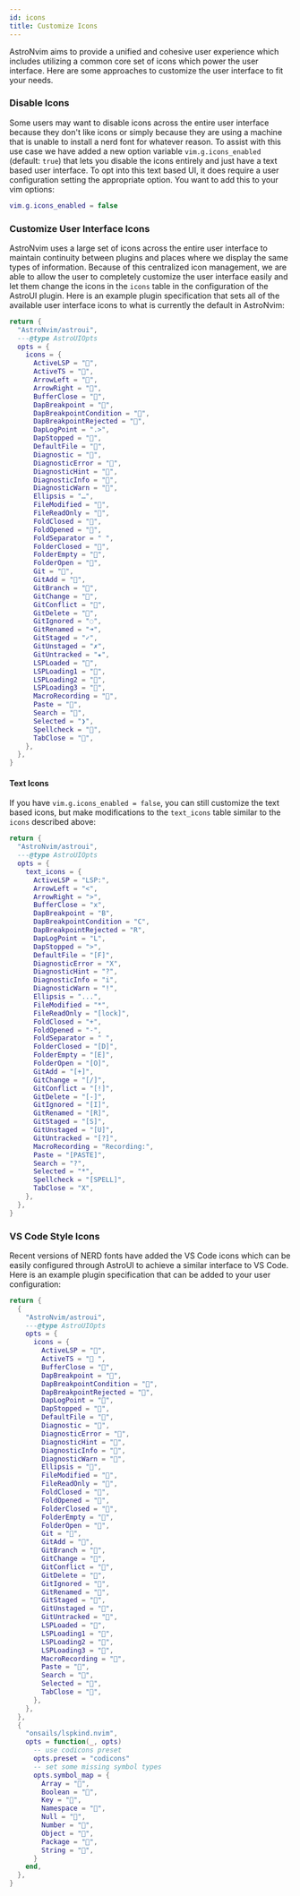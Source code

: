 ```yaml
---
id: icons
title: Customize Icons
---
```


AstroNvim aims to provide a unified and cohesive user experience which includes utilizing a common core set of icons which power the user interface. Here are some approaches to customize the user interface to fit your needs.

### Disable Icons

Some users may want to disable icons across the entire user interface because they don't like icons or simply because they are using a machine that is unable to install a nerd font for whatever reason. To assist with this use case we have added a new option variable `vim.g.icons_enabled` (default: `true`) that lets you disable the icons entirely and just have a text based user interface. To opt into this text based UI, it does require a user configuration setting the appropriate option. You want to add this to your vim options:

```lua
vim.g.icons_enabled = false
```

### Customize User Interface Icons

AstroNvim uses a large set of icons across the entire user interface to maintain continuity between plugins and places where we display the same types of information. Because of this centralized icon management, we are able to allow the user to completely customize the user interface easily and let them change the icons in the `icons` table in the configuration of the AstroUI plugin. Here is an example plugin specification that sets all of the available user interface icons to what is currently the default in AstroNvim:

```lua
return {
  "AstroNvim/astroui",
  ---@type AstroUIOpts
  opts = {
    icons = {
      ActiveLSP = "",
      ActiveTS = "",
      ArrowLeft = "",
      ArrowRight = "",
      BufferClose = "󰅖",
      DapBreakpoint = "",
      DapBreakpointCondition = "",
      DapBreakpointRejected = "",
      DapLogPoint = ".>",
      DapStopped = "󰁕",
      DefaultFile = "󰈙",
      Diagnostic = "󰒡",
      DiagnosticError = "",
      DiagnosticHint = "󰌵",
      DiagnosticInfo = "󰋼",
      DiagnosticWarn = "",
      Ellipsis = "…",
      FileModified = "",
      FileReadOnly = "",
      FoldClosed = "",
      FoldOpened = "",
      FoldSeparator = " ",
      FolderClosed = "",
      FolderEmpty = "",
      FolderOpen = "",
      Git = "󰊢",
      GitAdd = "",
      GitBranch = "",
      GitChange = "",
      GitConflict = "",
      GitDelete = "",
      GitIgnored = "◌",
      GitRenamed = "➜",
      GitStaged = "✓",
      GitUnstaged = "✗",
      GitUntracked = "★",
      LSPLoaded = "",
      LSPLoading1 = "",
      LSPLoading2 = "󰀚",
      LSPLoading3 = "",
      MacroRecording = "",
      Paste = "󰅌",
      Search = "",
      Selected = "❯",
      Spellcheck = "󰓆",
      TabClose = "󰅙",
    },
  },
}
```

#### Text Icons

If you have `vim.g.icons_enabled = false`, you can still customize the text based icons, but make modifications to the `text_icons` table similar to the `icons` described above:

```lua
return {
  "AstroNvim/astroui",
  ---@type AstroUIOpts
  opts = {
    text_icons = {
      ActiveLSP = "LSP:",
      ArrowLeft = "<",
      ArrowRight = ">",
      BufferClose = "x",
      DapBreakpoint = "B",
      DapBreakpointCondition = "C",
      DapBreakpointRejected = "R",
      DapLogPoint = "L",
      DapStopped = ">",
      DefaultFile = "[F]",
      DiagnosticError = "X",
      DiagnosticHint = "?",
      DiagnosticInfo = "i",
      DiagnosticWarn = "!",
      Ellipsis = "...",
      FileModified = "*",
      FileReadOnly = "[lock]",
      FoldClosed = "+",
      FoldOpened = "-",
      FoldSeparator = " ",
      FolderClosed = "[D]",
      FolderEmpty = "[E]",
      FolderOpen = "[O]",
      GitAdd = "[+]",
      GitChange = "[/]",
      GitConflict = "[!]",
      GitDelete = "[-]",
      GitIgnored = "[I]",
      GitRenamed = "[R]",
      GitStaged = "[S]",
      GitUnstaged = "[U]",
      GitUntracked = "[?]",
      MacroRecording = "Recording:",
      Paste = "[PASTE]",
      Search = "?",
      Selected = "*",
      Spellcheck = "[SPELL]",
      TabClose = "X",
    },
  },
}
```

### VS Code Style Icons

Recent versions of NERD fonts have added the VS Code icons which can be easily configured through AstroUI to achieve a similar interface to VS Code. Here is an example plugin specification that can be added to your user configuration:

```lua
return {
  {
    "AstroNvim/astroui",
    ---@type AstroUIOpts
    opts = {
      icons = {
        ActiveLSP = "",
        ActiveTS = " ",
        BufferClose = "",
        DapBreakpoint = "",
        DapBreakpointCondition = "",
        DapBreakpointRejected = "",
        DapLogPoint = "",
        DapStopped = "",
        DefaultFile = "",
        Diagnostic = "",
        DiagnosticError = "",
        DiagnosticHint = "",
        DiagnosticInfo = "",
        DiagnosticWarn = "",
        Ellipsis = "",
        FileModified = "",
        FileReadOnly = "",
        FoldClosed = "",
        FoldOpened = "",
        FolderClosed = "",
        FolderEmpty = "",
        FolderOpen = "",
        Git = "",
        GitAdd = "",
        GitBranch = "",
        GitChange = "",
        GitConflict = "",
        GitDelete = "",
        GitIgnored = "",
        GitRenamed = "",
        GitStaged = "",
        GitUnstaged = "",
        GitUntracked = "",
        LSPLoaded = "",
        LSPLoading1 = "",
        LSPLoading2 = "",
        LSPLoading3 = "",
        MacroRecording = "",
        Paste = "",
        Search = "",
        Selected = "",
        TabClose = "",
      },
    },
  },
  {
    "onsails/lspkind.nvim",
    opts = function(_, opts)
      -- use codicons preset
      opts.preset = "codicons"
      -- set some missing symbol types
      opts.symbol_map = {
        Array = "",
        Boolean = "",
        Key = "",
        Namespace = "",
        Null = "",
        Number = "",
        Object = "",
        Package = "",
        String = "",
      }
    end,
  },
}
```
